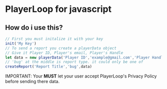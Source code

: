 # PlayerLoop for javascript

## How do i use this?
```javascript
// First you must initalize it with your key
init('My Key')
// To send a report you create a playerData object
// Give it Player ID, Player's email, Player's Handle
let data = new playerData('Player ID','example@gmail.com','Player Handle','Player name')
// 'bug' at the middle is report type. it could only be one of 
createReport('Report Title','bug',data)
```
IMPORTANT: Your **MUST** let your user accept PlayerLoop's Privacy Policy before sending there data.